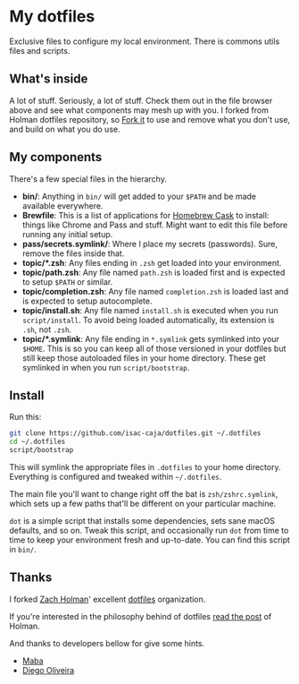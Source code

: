# My dotfiles

Exclusive files to configure my local environment. There is commons utils files and scripts.

## What's inside

A lot of stuff. Seriously, a lot of stuff. Check them out in the file browser
above and see what components may mesh up with you. I forked from Holman dotfiles repository, so
[Fork it](https://github.com/holman/dotfiles/fork) to use and remove what you don't
use, and build on what you do use.

## My components

There's a few special files in the hierarchy.

- **bin/**: Anything in `bin/` will get added to your `$PATH` and be made
  available everywhere.
- **Brewfile**: This is a list of applications for [Homebrew Cask](https://caskroom.github.io) to install: things like Chrome and Pass and stuff. Might want to edit this file before running any initial setup.
- **pass/secrets.symlink/**: Where I place my secrets (passwords). Sure, remove the files inside that. 
- **topic/\*.zsh**: Any files ending in `.zsh` get loaded into your
  environment.
- **topic/path.zsh**: Any file named `path.zsh` is loaded first and is
  expected to setup `$PATH` or similar.
- **topic/completion.zsh**: Any file named `completion.zsh` is loaded
  last and is expected to setup autocomplete.
- **topic/install.sh**: Any file named `install.sh` is executed when you run `script/install`. To avoid being loaded automatically, its extension is `.sh`, not `.zsh`.
- **topic/\*.symlink**: Any file ending in `*.symlink` gets symlinked into
  your `$HOME`. This is so you can keep all of those versioned in your dotfiles
  but still keep those autoloaded files in your home directory. These get
  symlinked in when you run `script/bootstrap`.

## Install

Run this:

```sh
git clone https://github.com/isac-caja/dotfiles.git ~/.dotfiles
cd ~/.dotfiles
script/bootstrap
```

This will symlink the appropriate files in `.dotfiles` to your home directory.
Everything is configured and tweaked within `~/.dotfiles`.

The main file you'll want to change right off the bat is `zsh/zshrc.symlink`,
which sets up a few paths that'll be different on your particular machine.

`dot` is a simple script that installs some dependencies, sets sane macOS
defaults, and so on. Tweak this script, and occasionally run `dot` from
time to time to keep your environment fresh and up-to-date. You can find
this script in `bin/`.

## Thanks

I forked [Zach Holman](https://github.com/holman)' excellent
[dotfiles](https://github.com/holman/dotfiles) organization.

If you're interested in the philosophy behind of dotfiles [read the
post](http://zachholman.com/2010/08/dotfiles-are-meant-to-be-forked/) of Holman.

And thanks to developers bellow for give some hints.

* [Maba](https://github.com/guilhermemaba)
* [Diego Oliveira](https://github.com/diegoholiveira)
